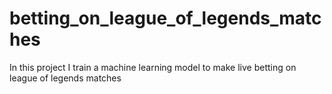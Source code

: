 # betting_on_league_of_legends_matches
In this project I train a machine learning model to make live betting on league of legends matches
